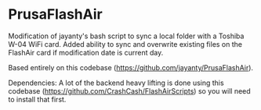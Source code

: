 # PrusaFlashAir
Modification of jayanty's bash script to sync a local folder with a Toshiba W-04 WiFi card. Added ability to sync and overwrite existing files on the FlashAir card if modification date is current day.

Based entirely on this codebase (https://github.com/jayanty/PrusaFlashAir).

Dependencies:
A lot of the backend heavy lifting is done using this codebase (https://github.com/CrashCash/FlashAirScripts) so you will need to install that first.